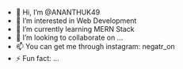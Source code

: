 - 👋 Hi, I’m @ANANTHUK49
- 👀 I’m interested in Web Development
- 🌱 I’m currently learning MERN Stack
- 💞️ I’m looking to collaborate on ...
- 📫 You can get me through instagram: negatr_on
- ⚡ Fun fact: ... 

<!---
ANANTHUK09/ANANTHUK09 is a ✨ special ✨ repository because its `README.md` (this file) appears on your GitHub profile.
You can click the Preview link to take a look at your changes.
--->
